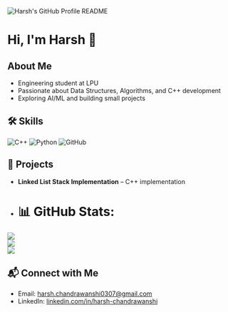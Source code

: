
  <picture>
    <source media="(prefers-color-scheme: dark)" srcset="dark_mode.svg">
    <img alt="Harsh's GitHub Profile README" src="light_mode.svg">
  </picture>
</a>


# Hi, I'm Harsh 👋

## About Me
- Engineering student at LPU
- Passionate about Data Structures, Algorithms, and C++ development
- Exploring AI/ML and building small projects

## 🛠 Skills
![C++](https://img.shields.io/badge/C%2B%2B-00599C?style=flat&logo=cplusplus&logoColor=white)
![Python](https://img.shields.io/badge/Python-3776AB?style=flat&logo=python&logoColor=white)
![GitHub](https://img.shields.io/badge/GitHub-181717?style=flat&logo=github&logoColor=white)

## 🚀 Projects
- **Linked List Stack Implementation** – C++ implementation 


- # 📊 GitHub Stats:
![](https://github-readme-stats.vercel.app/api?username=harsh0309&theme=dark&hide_border=false&include_all_commits=false&count_private=false)<br/>
![](https://nirzak-streak-stats.vercel.app/?user=harsh0309&theme=dark&hide_border=false)<br/>
![](https://github-readme-stats.vercel.app/api/top-langs/?username=harsh0309&theme=dark&hide_border=false&include_all_commits=false&count_private=false&layout=compact)


## 📬 Connect with Me
- Email: harsh.chandrawanshi0307@gmail.com
- LinkedIn: [linkedin.com/in/harsh-chandrawanshi](https://www.linkedin.com/in/harsh-chandrawanshi/)


